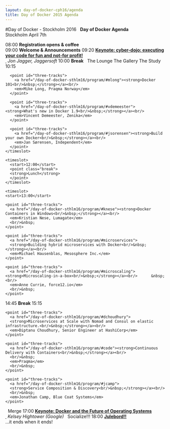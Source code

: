 ```yaml
---
layout: day-of-docker-cph16/agenda
title: Day of Docker 2015 Agenda
---
```

#Day of Docker - Stockholm 2016
<agenda>
  <timeslot>
    <start>&nbsp;</start>
    <point class="header">
      <strong>Day of Docker Agenda</strong><br/>
      Stockholm April 7th
    </point>
  </timeslot>

  <timeslot>
    <start>08:00</start>
    <point><strong>Registration opens & coffee</strong><br/></point>
  </timeslot>

  <timeslot>
    <start>09:00</start>
    <point><strong>Welcome &amp; Announcements</strong></point>
  </timeslot>

  <timeslot>
    <start>09:20</start>
    <point>
      <a href="/day-of-docker-osl15/program/#jjagger"><strong>Keynote: cyber-dojo: executing your code for fun and not-for profit!<br/>&nbsp;</strong></a>
      <em>Jon Jagger, Jaggersoft</em>
    </point>
  </timeslot>

  <timeslot>
    <start>10:00</start>
    <point class="break">
    <strong>Break</strong>
    </point>
  </timeslot>

  <timeslot>
    <start>&nbsp;</start>
    <point class="header" id="three-tracks">
      The Lounge
    </point>
    <point class="header" id="three-tracks">
      The Gallery
    </point>
    <point class="header" id="three-tracks">
      The Study
    </point>
  </timeslot>
  <timeslot>
      <start>10:15</start>

      <point id="three-tracks">
        <a href="/day-of-docker-sthlm16/program/#mlong"><strong>Docker 101<br/>&nbsp;</strong></a><br/>
        <em>Mike Long, Praqma Norway</em>
      </point>

      <point id="three-tracks">
        <a href="/day-of-docker-sthlm16/program/#vdemeester"><strong>What's new in Docker 1.9<br/>&nbsp;</strong></a><br/>
        <em>Vincent Demeester, Zenika</em>
      </point>

      <point id="three-tracks">
        <a href="/day-of-docker-sthlm16/program/#jsorensen"><strong>Build your own Docker<br/>&nbsp;</strong></a><br/>
        <em>Jan Sørensen, Independent</em>
      </point>
    </timeslot>

    <timeslot>
      <start>12:00</start>
      <point class="break">
      <strong>Lunch</strong>
      </point>
    </timeslot>

    <timeslot>
    <start>13:00</start>

    <point id="three-tracks">
      <a href="/day-of-docker-sthlm16/program/#knese"><strong>Docker Containers in Windows<br/>&nbsp;</strong></a><br/>
      <em>Kristian Nese, Lumagate</em>
      <br/>&nbsp;
    </point>

    <point id="three-tracks">
      <a href="/day-of-docker-sthlm16/program/#microservices">
      <strong>Building hybrid microservices with Docker<br/>&nbsp;</strong></a><br/>
      <em>Michael Hausenblas, Mesosphere Inc.</em>
    </point>

    <point id="three-tracks">
      <a href="/day-of-docker-sthlm16/program/#microscaling"><strong>Microscaling-in-a-box<br/>&nbsp;</strong></a><br/>      &nbsp;<br/>
      <em>Anne Currie, force12.io</em>
      <br/>&nbsp;
    </point>



  </timeslot>

  <timeslot>
    <start>14:45</start>
    <point class="break">
    <strong>Break</strong>
    </point>
  </timeslot>


  <timeslot>
  <start>15:15</start>

    <point id="three-tracks">
      <a href="/day-of-docker-sthlm16/program/#dchoudhury">
      <strong>Microservices at Scale with Nomad and Consul on elastic infrastructure.<br/>&nbsp;</strong></a><br/>
      <em>Diptanu Choudhury, Senior Engineer at HashiCorp</em>
    </point>

    <point id="three-tracks">
      <a href="/day-of-docker-sthlm16/program/#code"><strong>Continuous Delivery with Containers<br/>&nbsp;</strong></a><br/>     
      <br/>&nbsp;
      <em>Praqma</em>
      <br/>&nbsp;
    </point>

    <point id="three-tracks">
      <a href="/day-of-docker-sthlm16/program/#jcamp">
      <strong>Service Composition & Discovery<br/>&nbsp;</strong></a><br/>
      <br/>&nbsp;
      <em>Jonathan Camp, Blue Coat Systems</em>
    </point>

</timeslot>

<timeslot>
  <start>&nbsp;</start>
  <point class="header">
    Merge
  </point>
</timeslot>

  <timeslot>
    <start>17:00</start>
    <point>
      <a href="/day-of-docker-sthlm16/program/#khightower"><strong>Keynote: Docker and the Future of Operating Systems<br/>&nbsp;</strong></a>
      <em>Kelsey Hightower (Google)</em>
    </point>
  </timeslot>

  <timeslot>
    <start>&nbsp;</start>
    <point class="header">
      Socialize!!!
    </point>
  </timeslot>

  <timeslot>
    <start>18:00</start>
    <point>
      <a href="/day-of-docker-sthlm16/program/#julebord"><strong>Julebord!!</strong></a><br/>
...it ends when it ends!
    </point>
  </timeslot>
